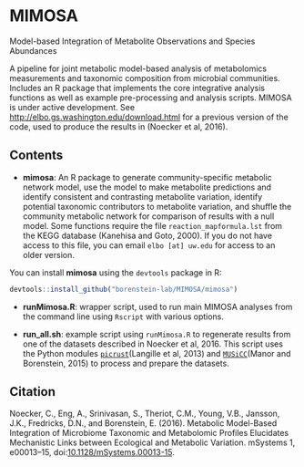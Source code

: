 # MIMOSA
Model-based Integration of Metabolite Observations and Species Abundances

A pipeline for joint metabolic model-based analysis of metabolomics measurements and taxonomic composition from microbial communities. Includes an R package that implements the core integrative analysis functions as well as example pre-processing and analysis scripts. MIMOSA is under active development. See http://elbo.gs.washington.edu/download.html for a previous version of the code, used to produce the results in (Noecker et al, 2016).

## Contents

- **mimosa**: An R package to generate community-specific metabolic network model, use the model to make metabolite predictions and identify consistent and contrasting metabolite variation, identify potential taxonomic contributors to metabolite variation, and shuffle the community metabolic network for comparison of results with a null model. Some functions require the file `reaction_mapformula.lst` from the KEGG database (Kanehisa and Goto, 2000). If you do not have access to this file, you can email `elbo [at] uw.edu` for access to an older version.

You can install **mimosa** using the `devtools` package in R:
```R
devtools::install_github("borenstein-lab/MIMOSA/mimosa")
```

- **runMimosa.R**: wrapper script, used to run main MIMOSA analyses from the command line using `Rscript` with various options.

- **run_all.sh**: example script using `runMimosa.R` to regenerate results from one of the datasets described in Noecker et al, 2016. This script uses the Python modules [`picrust`](http://picrust.github.io/picrust/)(Langille et al, 2013) and [`MUSiCC`](http://elbo.gs.washington.edu/software_musicc.html)(Manor and Borenstein, 2015) to process and prepare the datasets. 

## Citation

Noecker, C., Eng, A., Srinivasan, S., Theriot, C.M., Young, V.B., Jansson, J.K., Fredricks, D.N., and Borenstein, E. (2016). Metabolic Model-Based Integration of Microbiome Taxonomic and Metabolomic Profiles Elucidates Mechanistic Links between Ecological and Metabolic Variation. mSystems 1, e00013–15, doi:[10.1128/mSystems.00013-15](http://msystems.asm.org/content/1/1/e00013-15).
